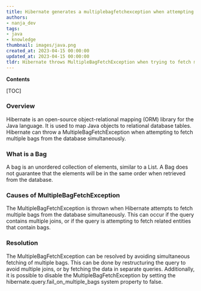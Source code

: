 ```yaml
---
title: Hibernate generates a multiplebagfetchexception when attempting to fetch multiple collections at the same time
authors:
- nanja_dev
tags:
- java
- knowledge
thumbnail: images/java.png
created_at: 2023-04-15 00:00:00
updated_at: 2023-04-15 00:00:00
tldr: Hibernate throws MultipleBagFetchException when trying to fetch multiple bags at the same time, as this is not supported.
---
```


**Contents**

[TOC]

### Overview
Hibernate is an open-source object-relational mapping (ORM) library for the Java language. It is used to map Java objects to relational database tables. Hibernate can throw a MultipleBagFetchException when attempting to fetch multiple bags from the database simultaneously.

### What is a Bag
A bag is an unordered collection of elements, similar to a List. A Bag does not guarantee that the elements will be in the same order when retrieved from the database.

### Causes of MultipleBagFetchException
The MultipleBagFetchException is thrown when Hibernate attempts to fetch multiple bags from the database simultaneously. This can occur if the query contains multiple joins, or if the query is attempting to fetch related entities that contain bags.

### Resolution
The MultipleBagFetchException can be resolved by avoiding simultaneous fetching of multiple bags. This can be done by restructuring the query to avoid multiple joins, or by fetching the data in separate queries. Additionally, it is possible to disable the MultipleBagFetchException by setting the hibernate.query.fail_on_multiple_bags system property to false.
